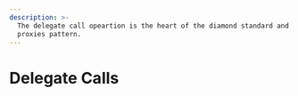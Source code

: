 ```yaml
---
description: >-
  The delegate call opeartion is the heart of the diamond standard and anyother
  proxies pattern.
---
```


# Delegate Calls

